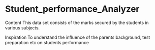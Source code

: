 # Student_performance_Analyzer
Content
This data set consists of the marks secured by the students in various subjects.

Inspiration
To understand the influence of the parents background, test preparation etc on students performance

